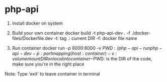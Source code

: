 # php-api

1. Install docker on system

2. Build your own container
docker build -t php-api-dev . -f ./docker-files/Dockerfile.dev
-t:  tag
.: current DIR
-f: docker file name

3. Run container
docker run -p 8000:8000 -v $PWD:/php-api-run php-api-dev
-p: port mapping (host:container)
-v: volume mount DIR on local into container
-$PWD: is the DIR of the code, make sure you're in the right place

Note: Type 'exit' to leave container in terminal